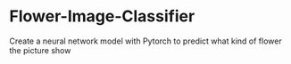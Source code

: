 # Flower-Image-Classifier
Create a neural network model with Pytorch to predict what kind of flower the picture show
